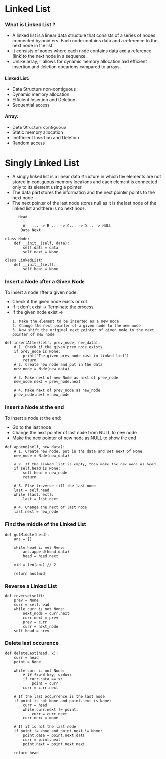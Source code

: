 # Linked List
### What is Linked List ?
- A linked list is a linear data structure that consists of a series of nodes connected by pointers. Each node contains data and a reference to the next node in the list.
- It consists of nodes where each node contains data and a reference (link)to the next node in a sequence.
- Unlike array, it allows for dynamic memory allocation and efficient insertion and deletion opearions compared to arrays.

#### Linked List:
+ Data Structure non-contiguous
+ Dynamic memory allocation
+ Efficient Insertion and Deletion
+ Sequential access

#### Array:
+ Data Structure contiguous
+ Static memory allocation
+ Inefficient Insertion and Deletion
+ Random access


# Singly Linked List
- A singly linked list is a linear data structure in which the elements are not stored in contiguous memory locations and each element is connected only to its element using a pointer.
- The data part stores the information and the next pointer points to the next node
- The next pointer of the last node stores null as it is the last node of the linked list and there is no next node.
```
      Head
        |
        A   ... -> B ... -> C... -> D... -> NULL
       Data Next 
```

```
class Node:
    def __init__(self, data):
        self.data = data
        self.next = None

class LinkedList:
    def __init__(self):
        self.head = None

```

### Insert a Node after a Given Node
To insert a node after a given node:
+ Check if the given node exists or not
+ If it don't exist -> Terminate the process
+ If the given node exist ->
    ```
    1. Make the element to be inserted as a new node
    2. Change the next pointer of a given node to the new node
    3. Now shift the original next pointer of given node to the next pointer of new node
    ```

```
def insertAfter(self, prev_node, new_data):
    # 1. Check if the given prev_node exists
    if prev_node is None:
        print("The given prev node must in linked list")
        return
    # 2. Create new node and put in the data
    new_node = Node(new_data)

    # 3. Make next of new Node as next of prev_node
    new_node.next = prev_node.next

    # 4. Make next of prev_node as new_node
    prev_node.next = new_node

```

### Insert a Node at the end
To insert a node at the end:
   + Go to the last node
   + Change the next pointer of last node from NULL to new node
   + Make the next pointer of new node as NULL to show the end

```
def append(self, new_data):
    # 1. Create new node, put in the data and set next of None
    new_node = Node(new_data)

    # 2. If the linked list is empty, then make the new node as head
    if self.head is None:
        self.head = new_node
        return
    
    # 3. Else traverse till the last node
    last = self.head
    while (last.next):
        last = last.next
    
    # 4. Change the next of last node
    last.next = new_node

```

### Find the middle of the Linked List
```
def getMiddle(head):
    ans = []
    
    while head is not None:
        ans.append(head.data)
        head = head.next
    
    mid = len(ans) // 2
    
    return ans[mid]
```

### Reverse a Linked List
```
def reverse(self):
    prev = None
    curr = self.head
    while curr is not None:
        next_node = curr.next
        curr.next = prev
        prev = curr
        curr = next_node
    self.head = prev

```

### Delete last occurence
```
def deleteLast(head, x):
    curr = head
    point = None
    
    while curr is not None:
        # If found key, update 
        if curr.data == x:
            point = curr
        curr = curr.next
    
    # If the last occurrence is the last node 
    if point is not None and point.next is None:
        curr = head
        while curr.next != point:
            curr = curr.next
        curr.next = None
    
    # If it is not the last node 
    if point != None and point.next != None:
        point.data = point.next.data
        curr = point.next
        point.next = point.next.next
        
    return head
```